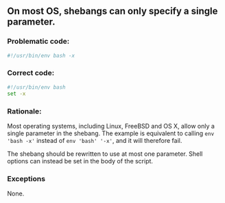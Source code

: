 ## On most OS, shebangs can only specify a single parameter.

### Problematic code:

```sh
#!/usr/bin/env bash -x
```

### Correct code:

```sh
#!/usr/bin/env bash
set -x
```

### Rationale:

Most operating systems, including Linux, FreeBSD and OS X, allow only a single parameter in the shebang. The example is equivalent to calling `env 'bash -x'` instead of `env 'bash' '-x'`, and it will therefore fail.

The shebang should be rewritten to use at most one parameter. Shell options can instead be set in the body of the script.

### Exceptions

None.
